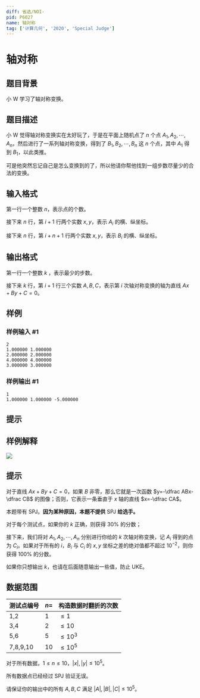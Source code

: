 ```yaml
---
diff: 省选/NOI-
pid: P6027
name: 轴对称
tag: ['计算几何', '2020', 'Special Judge']
---
```

# 轴对称
## 题目背景

小 W 学习了轴对称变换。
## 题目描述

小 W 觉得轴对称变换实在太好玩了，于是在平面上随机点了 $n$ 个点 $A_1,A_2,\cdots,A_n$，然后进行了一系列轴对称变换，得到了 $B_1,B_2,\cdots,B_n$ 这 $n$ 个点，其中 $A_1$ 得到 $B_1$，以此类推。

可是他突然忘记自己是怎么变换到的了，所以他请你帮他找到一组步数尽量少的合法的变换。
## 输入格式

第一行一个整数 $n$，表示点的个数。

接下来 $n$ 行，第 $i+1$ 行两个实数 $x,y$，表示 $A_i$ 的横、纵坐标。

接下来 $n$ 行，第 $i+n+1$ 行两个实数 $x,y$，表示 $B_i$ 的横、纵坐标。
## 输出格式

第一行一个整数 $k$ ，表示最少的步数。

接下来 $k$ 行，第 $i+1$ 行三个实数 $A,B,C$，表示第 $i$ 次轴对称变换的轴为直线 $Ax+By+C=0$。
## 样例

### 样例输入 #1
```
2
1.000000 1.000000
2.000000 2.000000
4.000000 4.000000
3.000000 3.000000

```
### 样例输出 #1
```
1
1.000000 1.000000 -5.000000
```
## 提示

## 样例解释
![](https://cdn.luogu.com.cn/upload/image_hosting/8msdygxi.png)
## 提示
对于直线 $Ax+By+C=0$，如果 $B$ 非零，那么它就是一次函数 $y=-\dfrac ABx-\dfrac CB$ 的图像；否则，它表示一条垂直于 $x$ 轴的直线 $x=-\dfrac CA$。

本题带有 $\text{SPJ}$。**因为某种原因，本题不提供** $\text{SPJ}$ **给选手。**

对于每个测试点，如果你的 $k$ 正确，则获得 $30\%$ 的分数；

接下来，我们将对 $A_1,A_2,\cdots,A_n$ 分别进行你给的 $k$ 次轴对称变换，记 $A_i$ 得到的点为 $C_i$。如果对于所有的 $i$，$B_i$ 与 $C_i$ 的 $x,y$ 坐标之差的绝对值都不超过 $10^{-2}$，则你获得 $100\%$ 的分数。

如果你只想输出 $k$，也请在后面随意输出一些值，防止 $\text{UKE}$。
## 数据范围

| 测试点编号 | $n=$ | 构造数据时翻折的次数 |
| ---------- | ---- | -------------------- |
| 1,2        | $1$  | $\le1$               |
| 3,4        | $2$  | $\le10$              |
| 5,6        | $5$  | $\le10^3$            |
| 7,8,9,10   | $10$ | $\le10^5$            |

对于所有数据，$1\le n\le10$，$|x|,|y|\le 10^5$。

所有数据点已经经过 $\text{SPJ}$ 验证无误。 

请保证你的输出中的所有 $A,B,C$ 满足 $|A|,|B|,|C|\le 10^5$。
